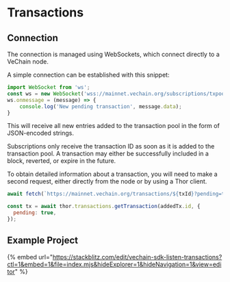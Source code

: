 # Transactions

## Connection

The connection is managed using WebSockets, which connect directly to a VeChain node.

A simple connection can be established with this snippet:

```js
import WebSocket from 'ws';
const ws = new WebSocket('wss://mainnet.vechain.org/subscriptions/txpool');
ws.onmessage = (message) => {
    console.log('New pending transaction', message.data);
}
```

This will receive all new entries added to the transaction pool in the form of JSON-encoded strings.

Subscriptions only receive the transaction ID as soon as it is added to the transaction pool. A transaction may either be successfully included in a block, reverted, or expire in the future.

To obtain detailed information about a transaction, you will need to make a second request, either directly from the node or by using a Thor client.

```js
await fetch(`https://mainnet.vechain.org/transactions/${txId}?pending=true`).then(res => res.json())
```

```js
const tx = await thor.transactions.getTransaction(addedTx.id, {
  pending: true,
});
```

## Example Project

{% embed url="https://stackblitz.com/edit/vechain-sdk-listen-transactions?ctl=1&embed=1&file=index.mjs&hideExplorer=1&hideNavigation=1&view=editor" %}
